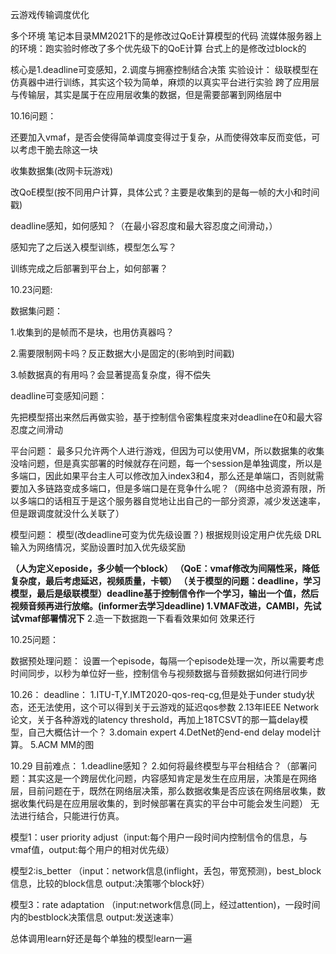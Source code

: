 云游戏传输调度优化

多个环境
笔记本目录MM2021下的是修改过QoE计算模型的代码
流媒体服务器上的环境：跑实验时修改了多个优先级下的QoE计算
台式上的是修改过block的

核心是1.deadline可变感知，2.调度与拥塞控制结合决策
实验设计：
级联模型在仿真器中进行训练，其实这个较为简单，麻烦的以真实平台进行实验
跨了应用层与传输层，其实是属于在应用层收集的数据，但是需要部署到网络层中

10.16问题：

还要加入vmaf，是否会使得简单调度变得过于复杂，从而使得效率反而变低，可以考虑干脆去除这一块

收集数据集(改网卡玩游戏)

改QoE模型(按不同用户计算，具体公式？主要是收集到的是每一帧的大小和时间戳)

deadline感知，如何感知？（在最小容忍度和最大容忍度之间滑动，）

感知完了之后送入模型训练，模型怎么写？

训练完成之后部署到平台上，如何部署？



10.23问题:

数据集问题：

1.收集到的是帧而不是块，也用仿真器吗？

2.需要限制网卡吗？反正数据大小是固定的(影响到时间戳)

3.帧数据真的有用吗？会显著提高复杂度，得不偿失

deadline可变感知问题：

先把模型搭出来然后再做实验，基于控制信令密集程度来对deadline在0和最大容忍度之间滑动

平台问题：
最多只允许两个人进行游戏，但因为可以使用VM，所以数据集的收集没啥问题，但是真实部署的时候就存在问题，每一个session是单独调度，所以是多端口，因此如果平台主人可以修改加入index3和4，那么还是单端口，否则就需要加入多链路变成多端口，但是多端口是在竞争什么呢？（网络中总资源有限，所以多端口的话相互于是这个服务器自觉地让出自己的一部分资源，减少发送速率，但是跟调度就没什么关联了）

模型问题：
模型(改deadline可变为优先级设置？)
根据规则设定用户优先级
DRL输入为网络情况，奖励设置时加入优先级奖励

**（人为定义eposide，多少帧一个block）
（QoE：vmaf修改为间隔性采，降低复杂度，最后考虑延迟，视频质量，卡顿）
（关于模型的问题：deadline，学习模型，最后是级联模型）deadline基于控制信令作一个学习，输出一个值，然后视频音频再进行放缩。(informer去学习deadline)
1.VMAF改进，CAMBI，先试试vmaf部署情况下**
2.造一下数据跑一下看看效果如何 效果还行

10.25问题：

数据预处理问题：
设置一个episode，每隔一个episode处理一次，所以需要考虑时间同步，以秒为单位好一些，控制信令与视频数据与音频数据如何进行同步

10.26：
deadline：
1.ITU-T,Y.IMT2020-qos-req-cg,但是处于under study状态，还无法使用，这个可以得到关于云游戏的延迟qos参数
2.13年IEEE Network论文，关于各种游戏的latency threshold，再加上18TCSVT的那一篇delay模型，自己大概估计一个？
3.domain expert
4.DetNet的end-end delay model计算。
5.ACM MM的图

10.29
目前难点：
1.deadline感知？
2.如何将最终模型与平台相结合？（部署问题：其实这是一个跨层优化问题，内容感知肯定是发生在应用层，决策是在网络层，目前问题在于，既然在网络层决策，那么数据收集是否应该在网络层收集，数据收集代码是在应用层收集的，到时候部署在真实的平台中可能会发生问题） 无法进行结合，只能进行仿真。

模型1：user priority adjust（input:每个用户一段时间内控制信令的信息，与vmaf值，output:每个用户的相对优先级）

模型2:is_better （input：network信息(inflight，丢包，带宽预测)，best_block信息，比较的block信息 output:决策哪个block好）

模型3：rate adaptation （input:network信息(同上，经过attention)，一段时间内的bestblock决策信息 output:发送速率）

总体调用learn好还是每个单独的模型learn一遍
